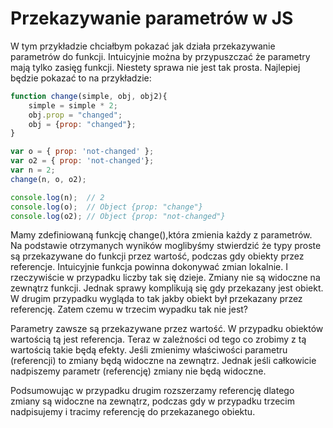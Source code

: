 # Przekazywanie parametrów w JS
W tym przykładzie chciałbym pokazać jak działa przekazywanie parametrów do funkcji. Intuicyjnie można by przypuszczać że parametry mają tylko zasięg funkcji. Niestety sprawa nie jest tak prosta. Najlepiej będzie pokazać to na przykładzie:
```javascript
function change(simple, obj, obj2){
    simple = simple * 2;
    obj.prop = "changed";
    obj = {prop: "changed"};
}

var o = { prop: 'not-changed' };
var o2 = { prop: 'not-changed'};
var n = 2;
change(n, o, o2);

console.log(n);  // 2
console.log(o);  // Object {prop: "change"}
console.log(o2); // Object {prop: "not-changed"}
```
Mamy zdefiniowaną funkcję change(),która zmienia każdy z parametrów. Na podstawie otrzymanych wyników moglibyśmy stwierdzić że typy proste są przekazywane do funkcji przez wartość, podczas gdy obiekty przez referencje. Intuicyjnie funkcja powinna dokonywać zmian lokalnie. I rzeczywiście w przypadku liczby tak się dzieje. Zmiany nie są widoczne na zewnątrz funkcji. Jednak sprawy komplikują się gdy przekazany jest obiekt. W drugim przypadku wygląda to tak jakby obiekt był przekazany przez referencję. Zatem czemu w trzecim wypadku tak nie jest?

Parametry zawsze są przekazywane przez wartość. W przypadku obiektów wartością tą jest referencja. Teraz w zależności od tego co zrobimy z tą wartością takie będą efekty. Jeśli zmienimy właściwości parametru (referencji) to zmiany będą widoczne na zewnątrz. Jednak jeśli całkowicie nadpiszemy parametr (referencję) zmiany nie będą widoczne.

Podsumowując w przypadku drugim rozszerzamy referencję dlatego zmiany są widoczne na zewnątrz, podczas gdy w przypadku trzecim nadpisujemy i tracimy referencję do przekazanego obiektu.
